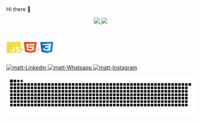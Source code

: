 Hi there 👋

<div align="center">
  <a href="https://github.com/matt-carmo">
  <img height="150em" src="https://github-readme-stats.vercel.app/api?username=matt-carmo&show_icons=true&theme=dracula&include_all_commits=true&count_private=true"/>
  <img height="150em" src="https://github-readme-stats.vercel.app/api/top-langs/?username=matt-carmo&layout=compact&langs_count=7&theme=dracula"/>
</div>
  
  ##
  
<div style="display: inline_block"><br>
  <img align="center" alt="Matt-Js" height="30" width="40" src="https://raw.githubusercontent.com/devicons/devicon/master/icons/javascript/javascript-plain.svg">
  <img align="center" alt="Matt-HTML" height="30" width="40" src="https://raw.githubusercontent.com/devicons/devicon/master/icons/html5/html5-original.svg">
  <img align="center" alt="Matt-CSS" height="30" width="40" src="https://raw.githubusercontent.com/devicons/devicon/master/icons/css3/css3-original.svg">

</div>

  ##
  
<div> 
     <a href="https://www.linkedin.com/in/matt-carmo/">
        <img src="https://img.shields.io/badge/LinkedIn-0077B5?style=for-the-badge&logo=linkedin&logoColor=white"
            alt="matt-Linkedin" />
    </a>
    <a href="https://api.whatsapp.com/send/?phone=5518991276817">
        <img src="https://img.shields.io/badge/WhatsApp-25D366?style=for-the-badge&logo=whatsapp&logoColor=white"
            alt="matt-Whatsapp" />
    </a>
      <a href="https://www.instagram.com/matt.theus">
        <img src="https://img.shields.io/badge/Instagram-E4405F?style=for-the-badge&logo=instagram&logoColor=white"
            alt="matt-Instagram" />
    </a>
</div>
 
<div>
  
   ![Snake animation](https://github.com/matt-carmo/matt-carmo/blob/output/github-contribution-grid-snake.svg)  
  
</div>
